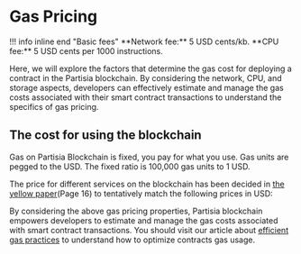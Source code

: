 # Gas Pricing

<div class="dot-navigation">
    <a class="dot-navigation__item" href="what-is-gas.html"></a>
    <a class="dot-navigation__item dot-navigation__item--active" href="gas-pricing.html"></a>
    <a class="dot-navigation__item" href="storage-gas-price.html"></a>
    <a class="dot-navigation__item" href="zk-computation-gas-fees.html"></a>
    <a class="dot-navigation__item" href="how-to-get-testnet-gas.html"></a>
    <a class="dot-navigation__item" href="efficient-gas-practices.html"></a>
    <a class="dot-navigation__item" href="contract-to-contract-gas-estimation.html"></a>
    <!-- Repeat above for more dots -->
</div>
!!! info inline end "Basic fees"
    **Network fee:** 5 USD cents/kb.
    **CPU fee:** 5 USD cents per 1000 instructions.

Here, we will explore the factors that determine the gas cost for deploying a contract in the Partisia blockchain. By considering the network, CPU, and storage aspects, developers can effectively estimate and manage the gas costs associated with their smart contract transactions to understand the specifics of gas pricing.

## The cost for using the blockchain

Gas on Partisia Blockchain is fixed, you pay for what you use. Gas units are pegged to the USD. The fixed ratio is 100,000 gas units to 1 USD.

The price for different services on the blockchain has been decided in [the yellow paper](https://drive.google.com/file/d/1OX7ljrLY4IgEA1O3t3fKNH1qSO60_Qbw/view)(Page 16) to tentatively match the following prices in USD:



By considering the above gas pricing properties, Partisia blockchain empowers developers to estimate and manage the gas costs associated with smart contract transactions. You should visit our article about [efficient gas practices](efficient-gas-practices.md) to understand how to optimize contracts gas usage. 